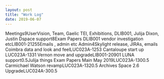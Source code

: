 ```yaml
---
layout: post
title: "Work Log"
date: 2019-06-07
---
```

<tr><td>Meetings</td><td></td><td>9</td><td>UserVision, Team, Gaelic TEI, Exhibitions, DLIB001, Julija Dixon, Justin</td></tr>
<tr><td>Dspace support</td><td></td><td>8</td><td>Exam Papers</td></tr>
<tr><td>DLIB001 vendor investigation etc</td><td>LIB001-2125</td><td>5</td><td>Emails , admin etc</td></tr>
<tr><td>Admin</td><td></td><td>4</td><td>Skylight release, JIRAs, emails</td></tr>
<tr><td>Coimbra data and look and feel</td><td>LUC023A-125</td><td>3</td><td></td></tr>
<tr><td>Cantaloupe start up </td><td>LUC023A-133</td><td>1</td><td></td></tr>
<tr><td>Vernon move and upgrade</td><td>LIB001-2090</td><td>1</td><td></td></tr>
<tr><td>LUNA support</td><td></td><td>0.5</td><td>Julija things</td></tr>
<tr><td>Exam Papers Main May 2019</td><td>LUC023A-130</td><td>0.5</td><td></td></tr>
<tr><td>Carmichael Watson revamp</td><td>LUC023A-132</td><td>0.5</td><td></td></tr>
<tr><td>Archives Space 2.6 Upgrade</td><td>LUC024A-30</td><td>0.5</td><td></td></tr>
